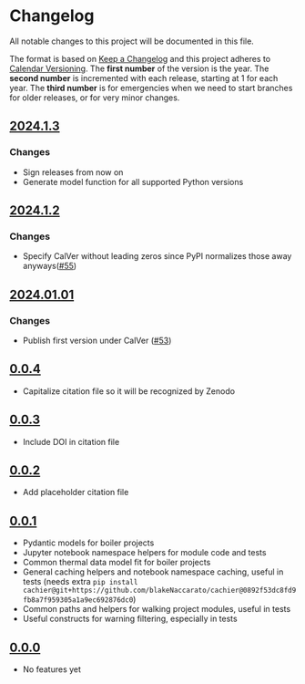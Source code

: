 <!--
Do *NOT* add changelog entries here!

This changelog is managed by towncrier and is compiled at release time.

See https://github.com/python-attrs/attrs/blob/main/.github/CONTRIBUTING.md#changelog for details.
-->

# Changelog

All notable changes to this project will be documented in this file.

The format is based on [Keep a Changelog](https://keepachangelog.com/en/1.1.0/) and this project adheres to [Calendar Versioning](https://calver.org/). The **first number** of the version is the year. The **second number** is incremented with each release, starting at 1 for each year. The **third number** is for emergencies when we need to start branches for older releases, or for very minor changes.

<!-- towncrier release notes start -->

## [2024.1.3](https://github.com/softboiler/boilercore/tree/2024.1.3)

### Changes

- Sign releases from now on
- Generate model function for all supported Python versions

## [2024.1.2](https://github.com/softboiler/boilercore/tree/2024.1.2)

### Changes

- Specify CalVer without leading zeros since PyPI normalizes those away anyways([#55](https://github.com/softboiler/boilercore/issues/55))

## [2024.01.01](https://github.com/softboiler/boilercore/tree/2024.01.01)

### Changes

- Publish first version under CalVer ([#53](https://github.com/softboiler/boilercore/issues/53))

## [0.0.4](https://github.com/softboiler/boilercore/releases/tag/0.0.4)

- Capitalize citation file so it will be recognized by Zenodo

## [0.0.3](https://github.com/softboiler/boilercore/releases/tag/0.0.3)

- Include DOI in citation file

## [0.0.2](https://github.com/softboiler/boilercore/releases/tag/0.0.2)

- Add placeholder citation file

## [0.0.1](https://github.com/softboiler/boilercore/releases/tag/0.0.1)

- Pydantic models for boiler projects
- Jupyter notebook namespace helpers for module code and tests
- Common thermal data model fit for boiler projects
- General caching helpers and notebook namespace caching, useful in tests (needs extra `pip install cachier@git+https://github.com/blakeNaccarato/cachier@0892f53dc8fd9fb8a7f959305a1a9ec692876dc0`)
- Common paths and helpers for walking project modules, useful in tests
- Useful constructs for warning filtering, especially in tests

## [0.0.0](https://github.com/softboiler/boilercore/releases/tag/0.0.0)

- No features yet
